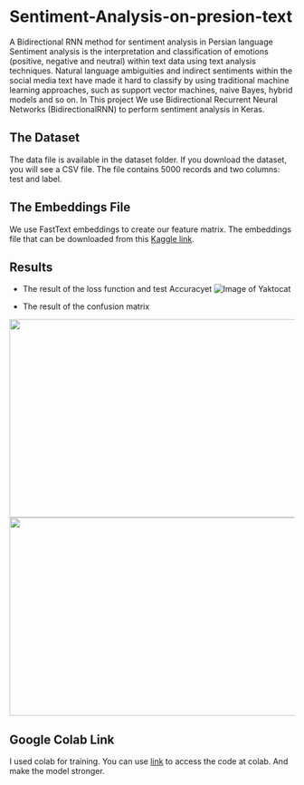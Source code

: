# Sentiment-Analysis-on-presion-text

A Bidirectional RNN method for sentiment analysis in Persian language
Sentiment analysis is the interpretation and classification of emotions (positive, negative and neutral) within text data using text analysis techniques. Natural language ambiguities and indirect sentiments within the social media text have made it hard to classify by using traditional machine learning approaches, such as support vector machines, naive Bayes, hybrid models and so on. In This project We use Bidirectional Recurrent Neural Networks (BidirectionalRNN) to perform sentiment analysis in Keras.


## The Dataset
The data file is available in the dataset folder. If you download the dataset, you will see a CSV file. The file contains 5000 records and two columns: test and label.


## The Embeddings File
We use FastText embeddings to create our feature matrix. The embeddings file that can be downloaded from this [ Kaggle link](https://fasttext.cc/docs/en/crawl-vectors.html). 

## Results


* The result of the loss function and test Accuracyet
![Image of Yaktocat](https://github.com/khaniamir/Sentiment-Analysis-on-presion-text-/blob/master/Result/Result7/Train%20and%20Test.png)


* The result of the confusion matrix


<img src="https://github.com/khaniamir/Sentiment-Analysis-on-presion-text-/blob/master/Result/Result7/confusion%20matrix2.png" width="600" height="350">


<img src="https://github.com/khaniamir/Sentiment-Analysis-on-presion-text-/blob/master/Result/Result7/confusion%20matrix1.png" width="600" height="350" >

## Google Colab Link
I used colab for training. You can use [link](https://colab.research.google.com/drive/18piHgoUut-_TWKC9JTfASNxIS9BGKsnL?authuser=1#scrollTo=NSIPGYqHRsZC) to access the code at colab. And make the model stronger.
